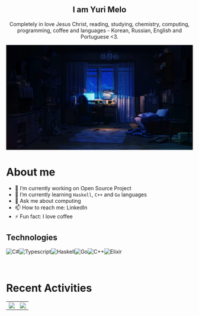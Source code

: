 <h2 align="center">I am Yuri Melo</h2>

<p align="center">Completely in love Jesus Christ, reading, studying, chemistry, computing, programming, coffee and languages - Korean, Russian, English and Portuguese <3.</b> </p>

<div align="center">
  <img src="/raning.gif"/>
</div>

# About me
- 🔭 I’m currently working on Open Source Project
- 🌱 I’m currently learning `Haskell`, `C++` and `Go` languages
- 💬 Ask me about computing
- 📫 How to reach me: LinkedIn
- ⚡ Fun fact: I love coffee

## Technologies
<img align="left" alt="C#" height="32px" src="https://img.shields.io/badge/C%23-239120?style=for-the-badge&logo=c-sharp&logoColor=white">
<img align="left" alt="Typescript" height="32px" src="https://img.shields.io/badge/TypeScript-007ACC?style=for-the-badge&logo=typescript&logoColor=white"/>
<img align="left" alt="Haskell" height="32px" src="https://img.shields.io/badge/Haskell-5e5086?style=for-the-badge&logo=haskell&logoColor=white"/>
<img align="left" alt="Go" height="32px" src="https://img.shields.io/badge/Go-00ADD8?style=for-the-badge&logo=go&logoColor=white">
<img align="left" alt="C++" height="32px" src="https://img.shields.io/badge/C%2B%2B-00599C?style=for-the-badge&logo=c%2B%2B&logoColor=white">
<img align="left" alt="Elixir" height="32px" src="https://img.shields.io/badge/elixir-%234B275F.svg?style=for-the-badge&logo=elixir&logoColor=white">
<br/>
<br/>
<br/>

# Recent Activities
<center>
<table>
  <tr>
    <td><img width="100%" align="left" src="https://github-readme-stats.vercel.app/api/top-langs/?username=elyosemite&langs_count=20&layout=compact&theme=default" /></td>
    <td><img width="100%" align="right" src="https://github-readme-stats.vercel.app/api?username=elyosemite&theme=default&show_icons=true&count_private=true&include_all_commits=true&hide_title=true" /></td>
  </tr>  
</table>
</center>
